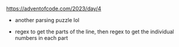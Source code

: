 https://adventofcode.com/2023/day/4

* another parsing puzzle lol

* regex to get the parts of the line, then regex to get the individual numbers in each part
